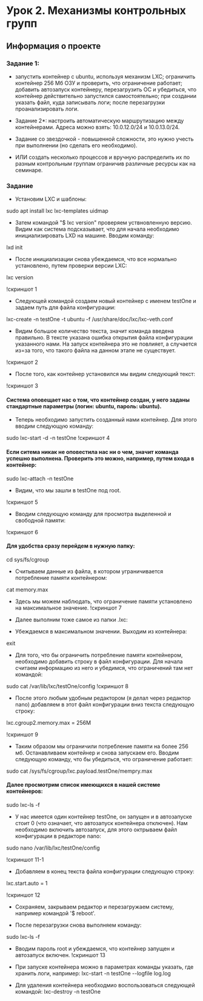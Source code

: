 # Урок 2. Механизмы контрольных групп
## Информация о проекте
### Задание 1:

* запустить контейнер с ubuntu, используя механизм LXC;
ограничить контейнер 256 Мб ОЗУ и проверить, что ограничение работает;
добавить автозапуск контейнеру, перезагрузить ОС и убедиться, что контейнер действительно запустился самостоятельно;
при создании указать файл, куда записывать логи;
после перезагрузки проанализировать логи.
* Задание 2*: настроить автоматическую маршрутизацию между контейнерами. Адреса можно взять: 10.0.12.0/24 и 10.0.13.0/24.

* Задание со звездочкой - повышенной сложности, это нужно учесть при выполнении (но сделать его необходимо). 

* ИЛИ создать несколько процессов и вручную распределить их по разным контрольным группам ограничив различные ресурсы как на семинаре.

### Задание

* Установим LXC и шаблоны:

sudo apt install lxc lxc-templates uidmap

* Затем командой "$ lxc version" проверяем уствновленную версию. Видим как система подсказывает, что для начала необходимо инициализировать LXD на машине. Вводим команду:

lxd init

* После инициализации снова убеждаемся, что все нормально установлено, путем проверки версии LXC:

lxc version


!скриншот 1

* Следующей командой создаем новый контейнер с именем testOne и задаем путь для файла конфигурации:

lxc-create -n testOne -t ubuntu -f /usr/share/doc/lxc/lxc-veth.conf 

* Видим большое количество текста, значит команда введена правильно. В тексте указана ошибка открытия файла конфигурации указанного нами. На запуск контейнера это не повлияет, а случается из=за того, что такого файла на данном этапе не существует.

!скриншот 2

* После того, как контейнер установился мы видим следующий текст:


!скриншот 3

#### Система оповещает нас о том, что контейнер создан, у него заданы стандартные параметры (логин: ubuntu, пароль: ubuntu).

* Теперь необходимо запустить созданный нами контейнер. Для этого вводим следующую команду:

sudo lxc-start -d -n testOne
!скриншот 4

#### Если ситема никак не оповестила нас ни о чем, значит команда успешно выполнена. Проверить это можно, например, путем входа в контейнер:

sudo lxc-attach -n testOne
* Видим, что мы зашли в testOne под root.

!скриншот 5

* Вводим следующую команду для просмотра выделенной и свободной памяти:


!скриншот 6

#### Для удобства сразу перейдем в нужную папку:

cd sys/fs/cgroup

* Считываем данные из файла, в котором уграничивается потребление памяти контейнером:

cat memory.max
* Здесь мы можем наблюдать, что ограничение памяти установлено на максимальное значение.
!скриншот 7

* Далее выполним тоже самое из папки .lxc:

* Убеждаемся в максимальном значении. Выходим из контейнера:

exit
* Для того, что бы ограничить потребление памяти контейнером, необходимо добавить строку в файл конфигурации. Для начала считаем информацию из него и убедимся, что ограничений там нет командой:

sudo cat /var/lib/lxc/testOne/config
!скриншот 8

* После этого любым удобным редактором (я делал через редактор nano) добавляем в этот файл конфигурации вниз текста следующую строку:

lxc.cgroup2.memory.max = 256M

!скриншот 9

* Таким образом мы ограничили потребление памяти на более 256 мб. Останавливаем контейнер и снова запускаем его. Вводим следующую команду, что бы убедиться, что ограничение работает:

sudo cat /sys/fs/cgroup/lxc.payload.testOne/mempry.max

#### Далее просмотрим список имеющихся в нашей системе контейнеров:
sudo lxc-ls -f
* У нас имеется один контейнер testOne, он запущен и в автозапуске стоит 0 (что означает, что автозапуск контейнера отключен). Нам необходимо включить автозапуск, для этого октрываем файл конфигурации в редакторе nano:

sudo nano /var/lib/lxc/testOne/config

!скриншот 11-1

* Добавляем в конец текста файла конфигурации следующую строку:

lxc.start.auto = 1

!скриншот 12


* Сохраняем, закрываем редактор и перезагружаем систему, например командой '$ reboot'.

* После перезагрузки снова выполняем команду:

sudo lxc-ls -f
* Вводим пароль root и убеждаемся, что контейнер запущен и автозапуск включен.
!скриншот 13

* При запуске контейнера можно в параметрах команды указать, где хранить логи, например:
lxc-start -n testOne --logfile log.log
* Для удаления контейнера необходмио воспользоваться следующей командой:
lxc-destroy -n testOne
